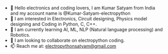 - 👋 Hello electronics and coding lovers,
      I am Kumar Satyam from India and my account name is @Kumar-Satyam-electropython
- 👀 I am interested in Electronics, Circuit designing, Physics model designing and Coding in Python, C, C++. 
- 🌱 I am currently learning AI, ML, NLP (Natural language processing) and Robotics.
- 💞️ I am looking to collaborate on electropython coding.
- 📫 Reach me at: electropythonsatyam@gmail.com

<!---
Kumar-Satyam-electropython/Kumar-Satyam-electropython is a ✨ very special ✨ repository because its `README.md` (this file) appears on your GitHub profile.
You can click the Preview link to take a look at your changes.
--->
